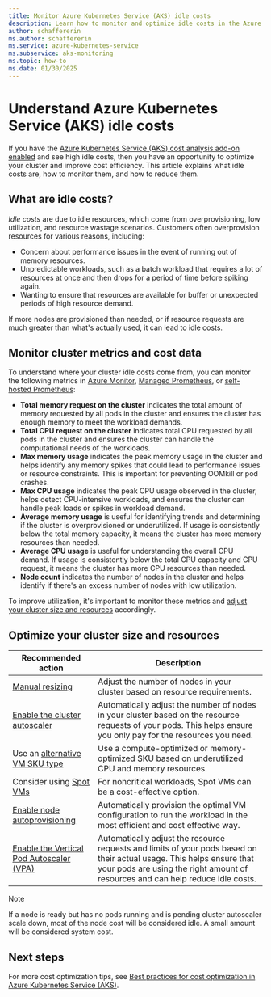 ```yaml
---
title: Monitor Azure Kubernetes Service (AKS) idle costs
description: Learn how to monitor and optimize idle costs in the Azure Kubernetes Service (AKS) cost analysis add-on.
author: schaffererin
ms.author: schaffererin
ms.service: azure-kubernetes-service
ms.subservice: aks-monitoring
ms.topic: how-to
ms.date: 01/30/2025
---
```


# Understand Azure Kubernetes Service (AKS) idle costs

If you have the [Azure Kubernetes Service (AKS) cost analysis add-on enabled](./cost-analysis.md#enable-cost-analysis-on-your-aks-cluster) and see high idle costs, then you have an opportunity to optimize your cluster and improve cost efficiency. This article explains what idle costs are, how to monitor them, and how to reduce them.

## What are idle costs?

*Idle costs* are due to idle resources, which come from overprovisioning, low utilization, and resource wastage scenarios. Customers often overprovision resources for various reasons, including:

* Concern about performance issues in the event of running out of memory resources.
* Unpredictable workloads, such as a batch workload that requires a lot of resources at once and then drops for a period of time before spiking again.
* Wanting to ensure that resources are available for buffer or unexpected periods of high resource demand.

If more nodes are provisioned than needed, or if resource requests are much greater than what's actually used, it can lead to idle costs.

## Monitor cluster metrics and cost data

To understand where your cluster idle costs come from, you can monitor the following metrics in [Azure Monitor](/azure/azure-monitor/essentials/monitor-azure-resource), [Managed Prometheus](/azure/azure-monitor/essentials/prometheus-metrics-overview#azure-monitor-managed-service-for-prometheus), or [self-hosted Prometheus](/azure/azure-monitor/essentials/prometheus-metrics-overview#azure-hosted-self-managed-prometheus):

* **Total memory request on the cluster** indicates the total amount of memory requested by all pods in the cluster and ensures the cluster has enough memory to meet the workload demands.
* **Total CPU request on the cluster** indicates total CPU requested by all pods in the cluster and ensures the cluster can handle the computational needs of the workloads.
* **Max memory usage** indicates the peak memory usage in the cluster and helps identify any memory spikes that could lead to performance issues or resource constraints. This is important for preventing OOMkill or pod crashes.
* **Max CPU usage** indicates the peak CPU usage observed in the cluster, helps detect CPU-intensive workloads, and ensures the cluster can handle peak loads or spikes in workload demand.
* **Average memory usage** is useful for identifying trends and determining if the cluster is overprovisioned or underutilized. If usage is consistently below the total memory capacity, it means the cluster has more memory resources than needed.
* **Average CPU usage** is useful for understanding the overall CPU demand. If usage is consistently below the total CPU capacity and CPU request, it means the cluster has more CPU resources than needed.
* **Node count** indicates the number of nodes in the cluster and helps identify if there's an excess number of nodes with low utilization.

To improve utilization, it's important to monitor these metrics and [adjust your cluster size and resources](#optimize-your-cluster-size-and-resources) accordingly.

## Optimize your cluster size and resources

| Recommended action | Description |
|--------------------|-------------|
| [Manual resizing](./resize-cluster.md) | Adjust the number of nodes in your cluster based on resource requirements. |
| [Enable the cluster autoscaler](./cluster-autoscaler.md) | Automatically adjust the number of nodes in your cluster based on the resource requests of your pods. This helps ensure you only pay for the resources you need. |
| Use an [alternative VM SKU type](./best-practices-cost.md#evaluate-sku-family) | Use a compute-optimized or memory-optimized SKU based on underutilized CPU and memory resources. |
| Consider using [Spot VMs](/azure/virtual-machines/spot-vms) | For noncritical workloads, Spot VMs can be a cost-effective option. |
| [Enable node autoprovisioning](./node-autoprovision.md) | Automatically provision the optimal VM configuration to run the workload in the most efficient and cost effective way. |
| [Enable the Vertical Pod Autoscaler (VPA)](./use-vertical-pod-autoscaler.md) | Automatically adjust the resource requests and limits of your pods based on their actual usage. This helps ensure that your pods are using the right amount of resources and can help reduce idle costs. |

> [!NOTE]
> If a node is ready but has no pods running and is pending cluster autoscaler scale down, most of the node cost will be considered idle. A small amount will be considered system cost.

## Next steps

For more cost optimization tips, see [Best practices for cost optimization in Azure Kubernetes Service (AKS)](./best-practices-cost.md).
